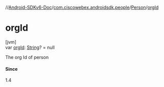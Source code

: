 //[Android-SDKv6-Doc](../../../index.md)/[com.ciscowebex.androidsdk.people](../index.md)/[Person](index.md)/[orgId](org-id.md)

# orgId

[jvm]\
var [orgId](org-id.md): [String](https://kotlinlang.org/api/latest/jvm/stdlib/kotlin/-string/index.html)? = null

The org Id of person

#### Since

1.4
